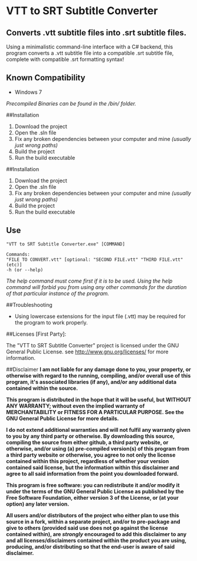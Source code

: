 # VTT to SRT Subtitle Converter
## Converts .vtt subtitle files into .srt subtitle files.
Using a minimalistic command-line interface with a C# backend, this program converts a .vtt subtitle file into a compatible .srt subtitle file, complete with compatible .srt formatting syntax!

## Known Compatibility
- Windows 7

*Precompiled Binaries can be found in the /bin/ folder.*

##Installation
1. Download the project
2. Open the .sln file
3. Fix any broken dependencies between your computer and mine *(usually just wrong paths)*
4. Build the project
5. Run the build executable

##Installation
1. Download the project
2. Open the .sln file
3. Fix any broken dependencies between your computer and mine *(usually just wrong paths)*
4. Build the project
5. Run the build executable

## Use
```"VTT to SRT Subtitle Converter.exe" [COMMAND]```

```
Commands:
"FILE TO CONVERT.vtt" [optional: "SECOND FILE.vtt" "THIRD FILE.vtt" (etc)]
-h (or --help)
```

*The help command must come first if it is to be used. Using the help command will forbid you from using any other commands for the duration of that particular instance of the program.*

##Troubleshooting
- Using lowercase extensions for the input file (.vtt) may be required for the program to work properly.

##Licenses
[First Party]:

The "VTT to SRT Subtitle Converter" project is licensed under the GNU General Public License.  see <http://www.gnu.org/licenses/> for more information.

##Disclaimer
**I am not liable for any damage done to you, your property, or otherwise with regard to the running, compiling, and/or overall use of this program, it's associated libraries (if any), and/or any additional data contained within the source.**

**This program is distributed in the hope that it will be useful, but WITHOUT ANY WARRANTY; without even the implied warranty of MERCHANTABILITY or FITNESS FOR A PARTICULAR PURPOSE.  See the GNU General Public License for more details.**

**I do not extend additional warranties and will not fulfil any warranty given to you by any third party or otherwise. By downloading this source, compiling the source from either github, a third party website, or otherwise, and/or using (a) pre-compiled version(s) of this program from a third party website or otherwise, you agree to not only the license contained within this project, regardless of whether your version contained said license, but the information within this disclaimer and agree to all said information from the point you downloaded forward.**

**This program is free software: you can redistribute it and/or modify it under the terms of the GNU General Public License as published by the Free Software Foundation, either version 3 of the License, or (at your option) any later version.**
 
**All users and/or distributors of the project who either plan to use this source in a fork, within a separate project, and/or to pre-package and give to others (provided said use does not go against the license contained within), are _strongly_ encouraged to add this disclaimer to any and all licenses/disclaimers contained within the product you are using, producing, and/or distributing so that the end-user is aware of said disclaimer.**
